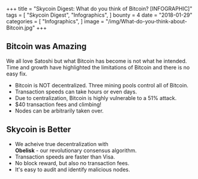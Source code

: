 +++
title = "Skycoin Digest: What do you think of Bitcoin? [INFOGRAPHIC]"
tags = [
    "Skycoin Digest",
    "Infographics",
]
bounty = 4
date = "2018-01-29"
categories = [
    "Infographics",
]
image = "/img/What-do-you-think-about-Bitcoin.jpg"
+++

## Bitcoin was Amazing

We all love Satoshi but what Bitcoin has become is not what he intended. Time and growth have highlighted the limitations of Bitcoin and there is no easy fix.

  * Bitcoin is NOT decentralized. Three mining pools control all of Bitcoin.
  * Transaction speeds can take hours or even days.
  * Due to centralization, Bitcoin is highly vulnerable to a 51% attack.
  * $40 transaction fees and climbing!
  * Nodes can be arbitrarily taken over.

## Skycoin is Better

  * We acheive true decentralization with</br>
   __Obelisk__ - our revolutionary consensus algorithm.
  * Transaction speeds are faster than Visa.
  * No block reward, but also no transaction fees.
  * It's easy to audit and identify malicious nodes.